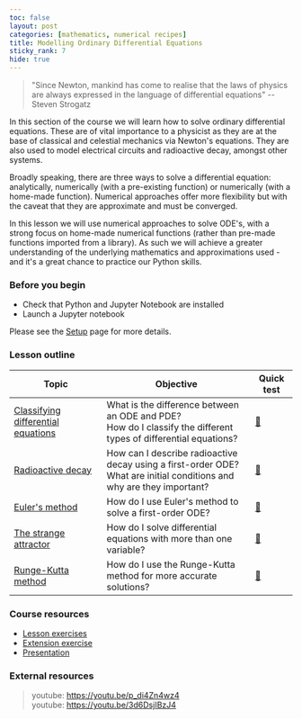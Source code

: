 ```yaml
---
toc: false
layout: post
categories: [mathematics, numerical recipes]
title: Modelling Ordinary Differential Equations
sticky_rank: 7
hide: true
---
```


> "Since Newton, mankind has come to realise that  the  laws of  physics are always expressed in the language of differential equations" -- Steven Strogatz

In this section of the course we will learn how to solve ordinary differential equations. These are of vital importance to a physicist as they are at the base of classical and celestial mechanics via Newton's equations. They are also used to model electrical circuits and radioactive decay, amongst other systems.
 
Broadly speaking, there are three ways to solve a differential equation: analytically, numerically (with a pre-existing function) or numerically (with a home-made function). Numerical approaches offer more flexibility but with the caveat that they are approximate and must be converged. 

In this lesson we will use numerical approaches to solve ODE's, with a strong focus on home-made numerical functions (rather than pre-made functions imported from a library). As such we will achieve a greater understanding of the underlying mathematics and approximations used - and it's a great chance to practice our Python skills.

### Before you begin

- Check that Python and Jupyter Notebook are installed
- Launch a Jupyter notebook 

Please see the [Setup](https://nu-cem.github.io/CompPhys/2021/08/02/Setup) page for more details.

### Lesson outline

| Topic | Objective | Quick test |
|-------|-----------|-----------|
|[Classifying differential equations](https://nu-cem.github.io/CompPhys/2021/08/02/ODE-Types)|What is the difference between an ODE and PDE? <br/> How do I classify the different types of differential equations? | [:ticket:](https://nu-cem.github.io/CompPhys/2021/08/02/ODE-Types-Qs.html) |
|[Radioactive decay](https://nu-cem.github.io/CompPhys/2021/08/02/Radioactive-Decay)| How can I describe radioactive decay using a first-order ODE? <br/> What are initial conditions and why are  they important?| [:trolleybus:](https://nu-cem.github.io/CompPhys/2021/08/02/Radioactive-Decay-Qs.html)|
|[Euler's method](https://nu-cem.github.io/CompPhys/2021/08/02/Eulers-Method)| How do I use Euler's method to solve a first-order ODE? | [:blue_car:](https://nu-cem.github.io/CompPhys/2021/08/02/Eulers-Method-Qs.html)|
|[The strange attractor](https://nu-cem.github.io/CompPhys/2021/08/02/Strange-Attractor)| How do I solve differential equations with more than one variable? | [:truck:](https://nu-cem.github.io/CompPhys/2021/08/02/Strange-Attractor-Qs.html)|
|[Runge-Kutta method](https://nu-cem.github.io/CompPhys/2021/08/02/Runge-Kutta)| How do I use the Runge-Kutta method for more accurate solutions? | [:red_car:](https://nu-cem.github.io/CompPhys/2021/08/02/Runge-Kutta-Qs.html)|

### Course resources

- [Lesson exercises](https://nu-cem.github.io/CompPhys/2021/08/02/ODE_exercises)
- [Extension exercise](https://nu-cem.github.io/CompPhys/2021/08/02/ODE_extension)
- [Presentation](https://nu-cem.github.io/CompPhys/slides/ODE_slides)

### External resources

> youtube: https://youtu.be/p_di4Zn4wz4  
> youtube: https://youtu.be/3d6DsjIBzJ4


